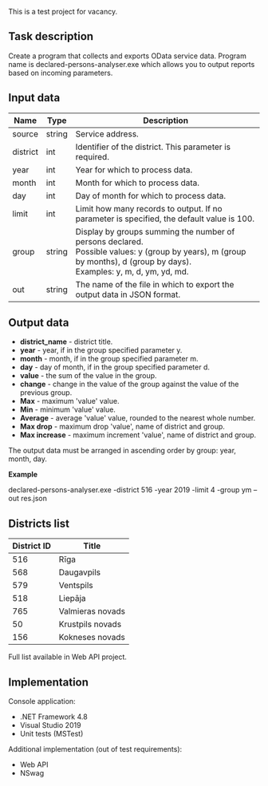 This is a test project for vacancy.


## Task description
Create a program that collects and exports OData service data. Program name is declared-persons-analyser.exe which allows you to output reports based on incoming parameters.


## Input data

Name | Type | Description
---- | ---- | -----------
source | string | Service address.
district | int | Identifier of the district. This parameter is required.
year | int | Year for which to process data.
month | int | Month for which to process data.
day | int | Day of month for which to process data.
limit | int | Limit how many records to output. If no parameter is specified, the default value is 100.
group | string | Display by groups summing the number of persons declared. <br /> Possible values: y (group by years), m (group by months), d (group by days). <br /> Examples: y, m, d, ym, yd, md.
out | string | The name of the file in which to export the output data in JSON format.


## Output data

* **district_name** - district title.
* **year** - year, if in the group specified parameter y.
* **month** - month, if in the group specified parameter m.
* **day** - day of month, if in the group specified parameter d.
* **value** - the sum of the value in the group.
* **change** - change in the value of the group against the value of the previous group.
* **Max** - maximum 'value' value.
* **Min** - minimum 'value' value.
* **Average** - average 'value' value, rounded to the nearest whole number.
* **Max drop** - maximum drop 'value', name of district and group.
* **Max increase** - maximum increment 'value', name of district and group.

The output data must be arranged in ascending order by group: year, month, day.

**Example**

declared-persons-analyser.exe -district 516 -year 2019 -limit 4 -group ym –out res.json


## Districts list

District ID | Title
------------ | -------------
516 | Rīga
568 | Daugavpils
579 | Ventspils
518 | Liepāja
765 | Valmieras novads
50 | Krustpils novads
156 | Kokneses novads

Full list available in Web API project.


## Implementation

Console application:
- .NET Framework 4.8
- Visual Studio 2019
- Unit tests (MSTest)

Additional implementation  (out of test requirements):
- Web API
- NSwag


